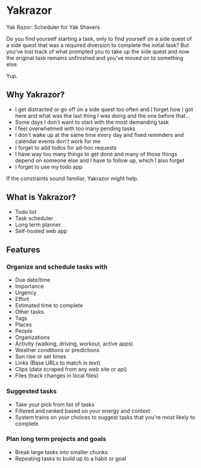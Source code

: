 # Yakrazor

Yak Razor: Scheduler for Yak Shavers

Do you find yourself starting a task,
only to find yourself on a side quest of a side quest that was 
a required diversion to complete the initial task?
But you've lost track of what prompted you 
to take up the side quest and now the original task
remains unfinished and you've moved on to something else.

Yup.


## Why Yakrazor?

- I get distracted or go off on a side quest too often and
  I forget how I got here and
  what was the last thing I was doing and
  the one before that...
- Some days I don't want to start with the most demanding task
- I feel overwhelmed with too many pending tasks
- I don't wake up at the same time every day and
  fixed reminders and calendar events don't work for me
- I forget to add todos for ad-hoc requests
- I have way too many things to get done and
  many of those things depend on someone else and
  I have to follow up, which I also forget
- I forget to use my todo app

If the constraints sound familiar, 
Yakrazor might help.


## What is Yakrazor?

- Todo list 
- Task scheduler
- Long term planner
- Self-hosted web app


## Features

### Organize and schedule tasks with

  - Due date/time
  - Importance
  - Urgency
  - Effort
  - Estimated time to complete
  - Other tasks
  - Tags
  - Places
  - People
  - Organizations
  - Activity (walking, driving, workout, active apps)
  - Weather conditions or predictions
  - Sun rise or set times
  - Links (Base URLs to match in text)
  - Clips (data scraped from any web site or api)
  - Files (track changes in local files)

### Suggested tasks 

  - Take your pick from list of tasks
  - Filtered and ranked based on your energy and context
  - System trains on your choices to suggest tasks that
    you're most likely to complete

### Plan long term projects and goals

  - Break large tasks into smaller chunks
  - Repeating tasks to build up to a habit or goal

